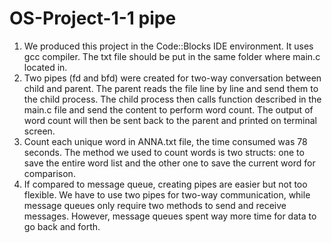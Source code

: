 # OS-Project-1-1 pipe
1.	We produced this project in the Code::Blocks IDE environment. It uses gcc compiler. The txt file should be put in the same folder where main.c located in.
2.	Two pipes (fd and bfd) were created for two-way conversation between child and parent. The parent reads the file line by line and send them to the child process. The child process then calls function described in the main.c file and send the content to perform word count. The output of word count will then be sent back to the parent and printed on terminal screen.
3.	Count each unique word in ANNA.txt file, the time consumed was 78 seconds. The method we used to count words is two structs: one to save the entire word list and the other one to save the current word for comparison.
4.	If compared to message queue, creating pipes are easier but not too flexible. We have to use two pipes for two-way communication, while message queues only require two methods to send and receive messages. However, message queues spent way more time for data to go back and forth.
